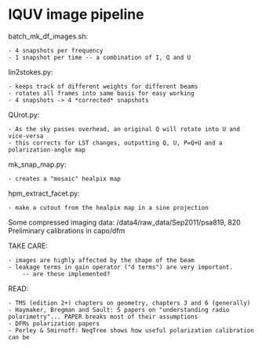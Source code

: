 IQUV image pipeline
=====================
batch_mk_df_images.sh:

	- 4 snapshots per frequency
	- 1 snapshot per time -- a combination of I, Q and U
	
lin2stokes.py:

	- keeps track of different weights for different beams
	- rotates all frames into same basis for easy working
	- 4 snapshots -> 4 *corrected* snapshots
	
QUrot.py:

	- As the sky passes overhead, an original Q will rotate into U and vice-versa
	- this corrects for LST changes, outputting Q, U, P=Q+U and a polarization-angle map
	
mk_snap_map.py:

	- creates a "mosaic" healpix map
	
hpm_extract_facet.py:

	- make a cutout from the healpix map in a sine projection


Some compressed imaging data: /data4/raw_data/Sep2011/psa819, 820
Preliminary calibrations in capo/dfm


TAKE CARE:

	- images are highly affected by the shape of the beam 
	- leakage terms in gain operator ("d terms") are very important.
		-- are these implemented?
	
READ:

	- TMS (edition 2+) chapters on geometry, chapters 3 and 6 (generally)
	- Haymaker, Bregman and Sault: 5 papers on "understanding radio polarimetry"... PAPER breaks most of their assumptions 
	- DFMs polarization papers
	- Perley & Smirnoff: NeqTree shows how useful polarization calibration can be
